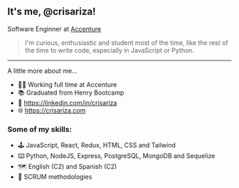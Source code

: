## It's me, @crisariza!
Software Enginner at <a href="https://www.accenture.com/">Accenture</a>

> I'm curious, enthusiastic and student most of the time, like the rest of the time to write code, especially in JavaScript or Python. 
-----------

A little more about me...

- 👨‍💻 Working full time at Accenture
- 📚 Graduated from Henry Bootcamp
- 👔 https://linkedin.com/in/crisariza
- 🌐 https://crisariza.com

### Some of my skills:

- 🕹️ JavaScript, React, Redux, HTML, CSS and Tailwind
- ⌨️ Python, NodeJS, Express, PostgreSQL, MongoDB and Sequelize
- 🗺️ English (C2) and Spanish (C2)
- 💬 SCRUM methodologies
